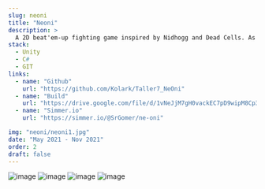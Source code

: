 ```yaml
---
slug: neoni
title: "Neoni"
description: >
  A 2D beat'em-up fighting game inspired by Nidhogg and Dead Cells. As the lead programmer, I refactored scripts and developed key features like combat mechanics, enemy behavior, and game managers. I also implemented advanced functionalities such as persistence and localization.
stack:
  - Unity
  - C#
  - GIT
links:
  - name: "Github"
    url: "https://github.com/Kolark/Taller7_NeOni"
  - name: "Build"
    url: "https://drive.google.com/file/d/1vNeJjM7gH0vackEC7pD9wipM8Cp36Shw"
  - name: "Simmer.io"
    url: "https://simmer.io/@SrGomer/ne-oni"

img: "neoni/neoni1.jpg"
date: "May 2021 - Nov 2021"
order: 2
draft: false
---
```


![image](/imgs/neoni/neoni1.jpg)
![image](/imgs/neoni/neoni2.jpg)
![image](/imgs/neoni/neoni3.jpg)
![image](/imgs/neoni/neoni4.jpg)
